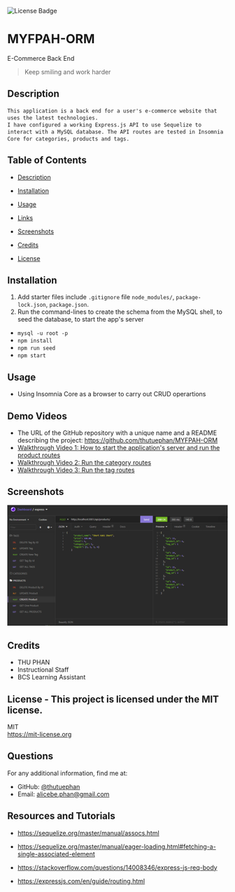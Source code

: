 ![License Badge](https://img.shields.io/badge/license-MIT-blue.svg)

# MYFPAH-ORM
E-Commerce Back End
  > Keep smiling and work harder
  
## Description
    This application is a back end for a user's e-commerce website that uses the latest technologies. 
    I have configured a working Express.js API to use Sequelize to interact with a MySQL database. The API routes are tested in Insomnia Core for categories, products and tags.
    
    
    
## Table of Contents
  - [Description](#)
  - [Installation](#installation)
  - [Usage](#usage)
  - [Links](#links)
  - [Screenshots](#screenshots)
  - [Credits](#credits)
  
  - [License](#license)

## Installation
  1. Add starter files include `.gitignore` file `node_modules/`, `package-lock.json`, `package.json`. 
  2. Run the command-lines to create the schema from the MySQL shell, to seed the database, to start the app's server
  - `mysql -u root -p`
  - `npm install`
  - `npm run seed` 
  - `npm start`
  
   

## Usage
* Using Insomnia Core as a browser to carry out CRUD operartions


## Demo Videos
  * The URL of the GitHub repository with a unique name and a README describing the project: https://github.com/thutuephan/MYFPAH-ORM
  * [Walkthrough Video 1: How to start the application's server and run the product routes](https://watch.screencastify.com/v/Z9olinyarX00hPei9Pjg)
  * [Walkthrough Video 2: Run the category routes](https://watch.screencastify.com/v/IKMs1CIQZJad3lSuSpsO)
  * [Walkthrough Video 3: Run the tag routes](https://watch.screencastify.com/v/J8LeQJ4K9Kcp1jFhEjG0)
  

## Screenshots
  ![E-Commerce](https://github.com/thutuephan/MYFPAH-ORM/blob/main/assets/Capture.PNG)
## Credits
  * THU PHAN  
  * Instructional Staff
  * BCS Learning Assistant
  
## License - This project is licensed under the MIT license.
  MIT
  <br>
  https://mit-license.org
  
    
  
## Questions
  For any additional information, find me at:
  <br>
  * GitHub: [@thutuephan](https://github.com/thutuephan)
  * Email: [alicebe.phan@gmail.com](mailto:alicebe.phan@gmail.com)

## Resources and Tutorials

* https://sequelize.org/master/manual/assocs.html
* https://sequelize.org/master/manual/eager-loading.html#fetching-a-single-associated-element

* https://stackoverflow.com/questions/14008346/express-js-req-body
* https://expressjs.com/en/guide/routing.html